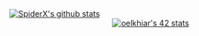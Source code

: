   
</div>
<a href="https://github.com/elkhiarii">
 <img align="center" src="https://github-readme-stats.vercel.app/api?username=elkhiarii&show_icons=true&theme=light&line_height=40" alt="SpiderX's github stats"/>
</a>
 </div>

<div align="center">
<a href="https://github.com/oakoudad/badge42"><img src="https://badge.mediaplus.ma/greenbinary/oelkhiar" alt="oelkhiar's 42 stats" /></a> 
 <div align="center">


